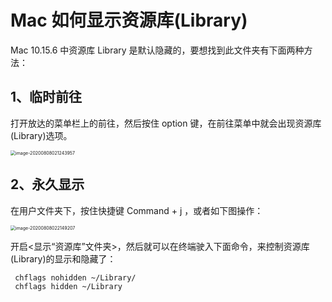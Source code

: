 # Mac 如何显示资源库(Library)

Mac 10.15.6 中资源库 Library 是默认隐藏的，要想找到此文件夹有下面两种方法：

## 1、临时前往

打开放达的菜单栏上的前往，然后按住 option 键，在前往菜单中就会出现资源库(Library)选项。

<img src="https://cdn.jsdelivr.net/gh/SunSatan/PictureBed@master/uPic/image-20200808021243957.png" alt="image-20200808021243957" style="zoom: 50%;" />

## 2、永久显示

在用户文件夹下，按住快捷键 Command + j ，或者如下图操作：

<img src="https://cdn.jsdelivr.net/gh/SunSatan/PictureBed@master/uPic/image-20200808022149207.png" alt="image-20200808022149207" style="zoom:50%;" />

开启<显示“资源库”文件夹>，然后就可以在终端驶入下面命令，来控制资源库(Library)的显示和隐藏了：

```
 chflags nohidden ~/Library/
 chflags hidden ~/Library
```

